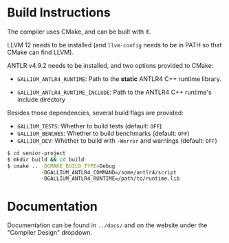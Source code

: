 # Build Instructions
The compiler uses CMake, and can be built with it. 

LLVM 12 needs to be installed (and `llvm-config` needs to be in PATH
so that CMake can find LLVM). 

ANTLR v4.9.2 needs to be installed, and two options provided to CMake:

- `GALLIUM_ANTLR4_RUNTIME`: Path to the **static** ANTLR4 C++ runtime library. 

- `GALLIUM_ANTLR4_RUNTIME_INCLUDE`: Path to the ANTLR4 C++ runtime's include directory 

Besides those dependencies, several build flags are provided:

- `GALLIUM_TESTS`: Whether to build tests (default: `OFF`)
- `GALLIUM_BENCHES`: Whether to build benchmarks (default: `OFF`)
- `GALLIUM_DEV`: Whether to build with `-Werror` and warnings (default: `OFF`) 

```bash
$ cd senior-project
$ mkdir build && cd build  
$ cmake .. -DCMAKE_BUILD_TYPE=Debug 
           -DGALLIUM_ANTLR4_COMMAND=/some/antlr4/script
           -DGALLIUM_ANTLR4_RUNTIME=/path/to/runtime.lib
```

# Documentation
Documentation can be found in `../docs/` and on the website under the 
"Compiler Design" dropdown.